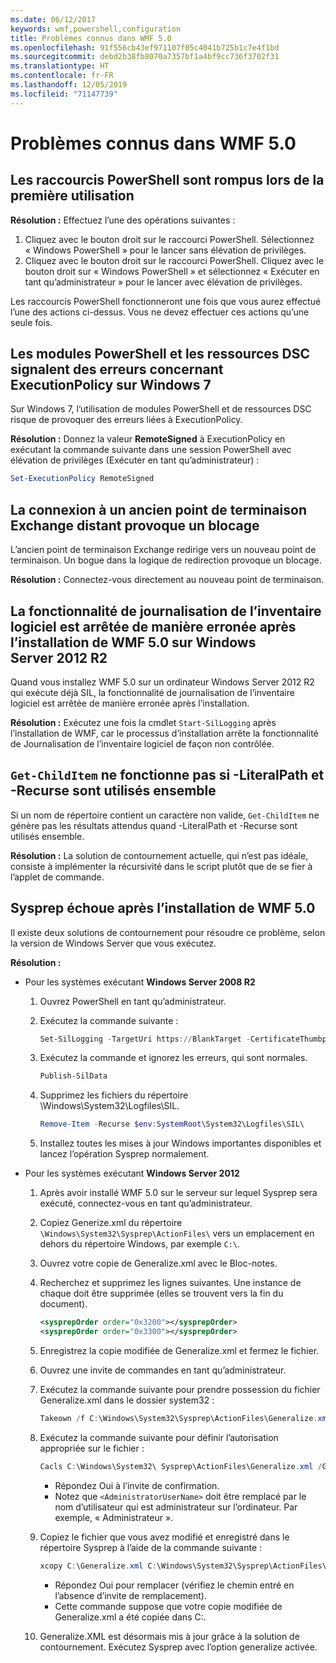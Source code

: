 ```yaml
---
ms.date: 06/12/2017
keywords: wmf,powershell,configuration
title: Problèmes connus dans WMF 5.0
ms.openlocfilehash: 91f556cb43ef971107f05c4041b725b1c7e4f1bd
ms.sourcegitcommit: debd2b38fb8070a7357bf1a4bf9cc736f3702f31
ms.translationtype: HT
ms.contentlocale: fr-FR
ms.lasthandoff: 12/05/2019
ms.locfileid: "71147739"
---
```

# <a name="known-issues-in-wmf-50"></a>Problèmes connus dans WMF 5.0

## <a name="powershell-shortcuts-are-broken-when-used-for-the-first-time"></a>Les raccourcis PowerShell sont rompus lors de la première utilisation

**Résolution :** Effectuez l’une des opérations suivantes :

1. Cliquez avec le bouton droit sur le raccourci PowerShell. Sélectionnez « Windows PowerShell » pour le lancer sans élévation de privilèges.
2. Cliquez avec le bouton droit sur le raccourci PowerShell. Cliquez avec le bouton droit sur « Windows PowerShell » et sélectionnez « Exécuter en tant qu’administrateur » pour le lancer avec élévation de privilèges.

Les raccourcis PowerShell fonctionneront une fois que vous aurez effectué l’une des actions ci-dessus. Vous ne devez effectuer ces actions qu’une seule fois.

## <a name="powershell-modules-and-dsc-resources-report-errors-about-executionpolicy-on-windows-7"></a>Les modules PowerShell et les ressources DSC signalent des erreurs concernant ExecutionPolicy sur Windows 7

Sur Windows 7, l’utilisation de modules PowerShell et de ressources DSC risque de provoquer des erreurs liées à ExecutionPolicy.

**Résolution :** Donnez la valeur **RemoteSigned** à ExecutionPolicy en exécutant la commande suivante dans une session PowerShell avec élévation de privilèges (Exécuter en tant qu’administrateur) :

```powershell
Set-ExecutionPolicy RemoteSigned
```

## <a name="connecting-to-an-old-remote-exchange-endpoint-causes-a-crash"></a>La connexion à un ancien point de terminaison Exchange distant provoque un blocage

L’ancien point de terminaison Exchange redirige vers un nouveau point de terminaison. Un bogue dans la logique de redirection provoque un blocage.

**Résolution :** Connectez-vous directement au nouveau point de terminaison.

## <a name="software-inventory-logging-feature-is-erroneously-stopped-after-wmf-50-installation-on-windows-server-2012-r2"></a>La fonctionnalité de journalisation de l’inventaire logiciel est arrêtée de manière erronée après l’installation de WMF 5.0 sur Windows Server 2012 R2

Quand vous installez WMF 5.0 sur un ordinateur Windows Server 2012 R2 qui exécute déjà SIL, la fonctionnalité de journalisation de l’inventaire logiciel est arrêtée de manière erronée après l’installation.

**Résolution :** Exécutez une fois la cmdlet `Start-SilLogging` après l’installation de WMF, car le processus d’installation arrête la fonctionnalité de Journalisation de l’inventaire logiciel de façon non contrôlée.

## <a name="get-childitem-does-not-work-if--literalpath-and--recurse-are-used-together"></a>`Get-ChildItem` ne fonctionne pas si -LiteralPath et -Recurse sont utilisés ensemble

Si un nom de répertoire contient un caractère non valide, `Get-ChildItem` ne génère pas les résultats attendus quand -LiteralPath et -Recurse sont utilisés ensemble.

**Résolution :** La solution de contournement actuelle, qui n’est pas idéale, consiste à implémenter la récursivité dans le script plutôt que de se fier à l’applet de commande.

## <a name="sysprep-fails-after-wmf-50-installation"></a>Sysprep échoue après l’installation de WMF 5.0

Il existe deux solutions de contournement pour résoudre ce problème, selon la version de Windows Server que vous exécutez.

**Résolution :**

- Pour les systèmes exécutant **Windows Server 2008 R2**
  1. Ouvrez PowerShell en tant qu’administrateur.
  2. Exécutez la commande suivante :

     ```powershell
     Set-SilLogging -TargetUri https://BlankTarget -CertificateThumbprint 0123456789
     ```

  3. Exécutez la commande et ignorez les erreurs, qui sont normales.

     ```powershell
     Publish-SilData
     ```

  4. Supprimez les fichiers du répertoire \Windows\System32\Logfiles\SIL\.

     ```powershell
     Remove-Item -Recurse $env:SystemRoot\System32\Logfiles\SIL\
     ```

  5. Installez toutes les mises à jour Windows importantes disponibles et lancez l’opération Sysprep normalement.

- Pour les systèmes exécutant **Windows Server 2012**
  1. Après avoir installé WMF 5.0 sur le serveur sur lequel Sysprep sera exécuté, connectez-vous en tant qu’administrateur.
  2. Copiez Generize.xml du répertoire `\Windows\System32\Sysprep\ActionFiles\` vers un emplacement en dehors du répertoire Windows, par exemple `C:\`.
  3. Ouvrez votre copie de Generalize.xml avec le Bloc-notes.
  4. Recherchez et supprimez les lignes suivantes. Une instance de chaque doit être supprimée (elles se trouvent vers la fin du document).

     ```xml
     <sysprepOrder order="0x3200"></sysprepOrder>
     <sysprepOrder order="0x3300"></sysprepOrder>
     ```

  5. Enregistrez la copie modifiée de Generalize.xml et fermez le fichier.
  6. Ouvrez une invite de commandes en tant qu’administrateur.
  7. Exécutez la commande suivante pour prendre possession du fichier Generalize.xml dans le dossier system32 :

     ```powershell
     Takeown /f C:\Windows\System32\Sysprep\ActionFiles\Generalize.xml
     ```

  8. Exécutez la commande suivante pour définir l’autorisation appropriée sur le fichier :

     ```powershell
     Cacls C:\Windows\System32\ Sysprep\ActionFiles\Generalize.xml /G `<AdministratorUserName>`:F
     ```

     - Répondez Oui à l’invite de confirmation.
     - Notez que `<AdministratorUserName>` doit être remplacé par le nom d’utilisateur qui est administrateur sur l’ordinateur. Par exemple, « Administrateur ».

  9. Copiez le fichier que vous avez modifié et enregistré dans le répertoire Sysprep à l’aide de la commande suivante :

     ```powershell
     xcopy C:\Generalize.xml C:\Windows\System32\Sysprep\ActionFiles\Generalize.xml
     ```

     - Répondez Oui pour remplacer (vérifiez le chemin entré en l’absence d’invite de remplacement).
     - Cette commande suppose que votre copie modifiée de Generalize.xml a été copiée dans C:\.

  10. Generalize.XML est désormais mis à jour grâce à la solution de contournement. Exécutez Sysprep avec l’option generalize activée.